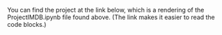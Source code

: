 You can find the project at the link below, which is a rendering of the ProjectIMDB.ipynb file found above. (The link makes it easier to read the code blocks.)

